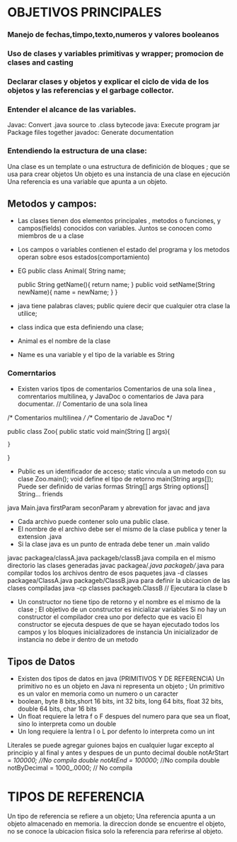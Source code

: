 # OBJETIVOS PRINCIPALES
### Manejo de fechas,timpo,texto,numeros y valores booleanos
### Uso de clases y variables primitivas y wrapper; promocion de clases and casting
### Declarar clases y objetos y explicar el ciclo de vida de los objetos y las referencias y el garbage collector.
### Entender el alcance de las variables.

Javac: Convert .java source to .class bytecode
java: Execute program
jar Package files together
javadoc: Generate documentation

### Entendiendo la estructura de una clase: 
Una clase es un template o una estructura de definición de bloques ; que se usa para crear objetos
Un objeto es una instancia de una clase en ejecución
Una referencia es una variable que apunta a un objeto.

## Metodos y campos:

- Las clases tienen dos elementos principales , metodos o funciones, y campos(fields) conocidos con variables.
Juntos se conocen como miembros de u
a clase

- Los campos o variables contienen el estado del programa y los metodos operan sobre esos estados(comportamiento)

- EG
public class Animal{
  String name;
	
	public String getName(){
	return name;
	}
	public void setName(String newName){
		name = newName;
	}
}

- java tiene palabras claves; public quiere decir que cualquier otra clase la utilice;
- class indica que esta definiendo una clase;
- Animal es el nombre de la clase
- Name es una variable y el tipo de la variable es String

### Comerntarios 
- Existen varios tipos de comentarios 
Comentarios de una sola linea , comrentarios multilinea, y JavaDoc o comentarios de Java para documentar.
// Comentario de una sola linea

/* Comentarios multilinea */
/** Comentario de JavaDoc */

public class Zoo{
	public static void main(String [] args){
		
	}
}

- Public es un identificador de acceso; static vincula a un metodo con su clase Zoo.main(); void define el tipo de retorno
main(String args[]); Puede ser definido de varias formas 
String[] args
String options[]
String... friends

java Main.java firstParam seconParam y abrevation for javac and java

- Cada archivo puede contener solo una public clase.
- El nombre de el archivo debe ser el mismo de la clase publica y tener la extension .java
- Si la clase java es un punto de entrada debe tener un .main valido


javac packagea/classA.java packageb/classB.java compila en el mismo directorio las clases generadas
javac packagea/*.java packageb/*.java para compilar todos los archivos dentro de esos paquetes
java -d classes packagea/ClassA.java packageb/ClassB.java para definir la ubicacion de las clases compiladas
java -cp classes packageb.ClassB // Ejecutara la clase b 

- Un constructor no tiene tipo de retorno y el nombre es el mismo de la clase ; 
El objetivo de un constructor es inicializar variables 
Si no hay un constructor el compilador crea uno por defecto que es vacio
El constructor se ejecuta despues de que se hayan ejecutado todos los campos y los bloques inicializadores de instancia
Un inicializador de instancia no debe ir dentro de un metodo

## Tipos de Datos
- Existen dos tipos de datos en java (PRIMITIVOS Y DE REFERENCIA)
Un primitivo no es un objeto en Java ni representa un objeto ; Un primitivo es un valor en memoria como un numero o un caracter
- boolean, byte 8 bits,short 16 bits, int 32 bits, long 64 bits, float 32 bits, double 64 bits, char 16 bits
- Un float requiere la letra f o F despues del numero para que sea un float, sino lo interpreta como un double
- Un long requiere la lentra l o L por defento lo interpreta como un int

Literales
se puede agregar guiones bajos en cualquier lugar excepto al principio y al final y antes y despues de un punto decimal
double notArStart = _100000; //No compila
double notAtEnd = 100000_; //No compila
double notByDecimal = 1000_.0000; // No compila


# TIPOS DE REFERENCIA
Un tipo de referencia se refiere a un objeto; Una referencia apunta a un objeto almacenado en memoria. la direccion donde se encuentre el objeto, no se conoce la ubicacion fisica solo la referencia para referirse al objeto.



